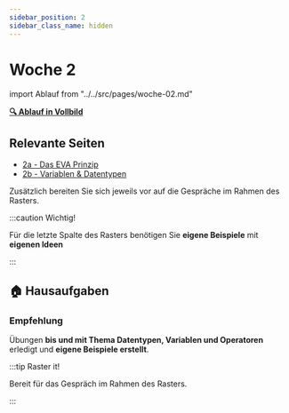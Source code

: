 ```yaml
---
sidebar_position: 2
sidebar_class_name: hidden
---
```


# Woche 2

import Ablauf from "../../src/pages/woche-02.md"

<Ablauf />

**[:mag: Ablauf in Vollbild](pathname:///woche-02)**

## Relevante Seiten

- [2a - Das EVA Prinzip](../2a-eva/index.md)
- [2b - Variablen & Datentypen](../2b-datentypen/index.md)

Zusätzlich bereiten Sie sich jeweils vor auf die Gespräche im Rahmen des
Rasters.

:::caution Wichtig!

Für die letzte Spalte des Rasters benötigen Sie **eigene Beispiele** mit
**eigenen Ideen**

:::

## :house: Hausaufgaben

### Empfehlung

Übungen **bis und mit Thema Datentypen, Variablen und Operatoren** erledigt und
**eigene Beispiele erstellt**.

:::tip Raster it!

Bereit für das Gespräch im Rahmen des Rasters.

:::
